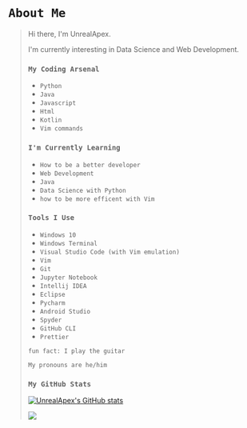 # `About Me`
>
> Hi there, I'm UnrealApex.
> 
> I'm currently interesting in Data Science and Web Development.
> 
> 
> 
> ### `My Coding Arsenal`
> 
> 
>- `Python`
>- `Java`
>- `Javascript`
>- `Html`
>- `Kotlin`
>- `Vim commands`
> 
> 
>### `I'm Currently Learning`
>
>- `How to be a better developer`
>- `Web Development` 
>- `Java`
>- `Data Science with Python`
>- `how to be more efficent with Vim`
>
>
>### `Tools I Use`
>
>- `Windows 10` 
>- `Windows Terminal`
>- `Visual Studio Code (with Vim emulation)`
>- `Vim`
>- `Git`
>- `Jupyter Notebook`
>- `Intellij IDEA`
>- `Eclipse`
>- `Pycharm`
>- `Android Studio`
>- `Spyder` 
>- `GitHub CLI`
>- `Prettier` 
>
> 
>`fun fact: I play the guitar`
>
>
> `My pronouns are he/him`
> 
> 
>### `My GitHub Stats`
> 
>[![UnrealApex's GitHub stats](https://github-readme-stats.vercel.app/api?username=unrealapex&count_private=true&show_icons=true)](https://github.com/anuraghazra/github-readme-stats)
>
>![](https://github-readme-streak-stats.herokuapp.com/?user=unrealapex)
>
>
>
<!--
**UnrealApex/UnrealApex** is a ✨ _special_ ✨ repository because its `README.md` (this file) appears on your GitHub profile.

Here are some ideas to get you started:

- 🔭 I’m currently working on ...
- 🌱 I’m currently learning ...
- 👯 I’m looking to collaborate on ...
- 🤔 I’m looking for help with ...
- 💬 Ask me about ...
- 📫 How to reach me: ...
- 😄 Pronouns: he\him
- ⚡ Fun fact: ...
-->



